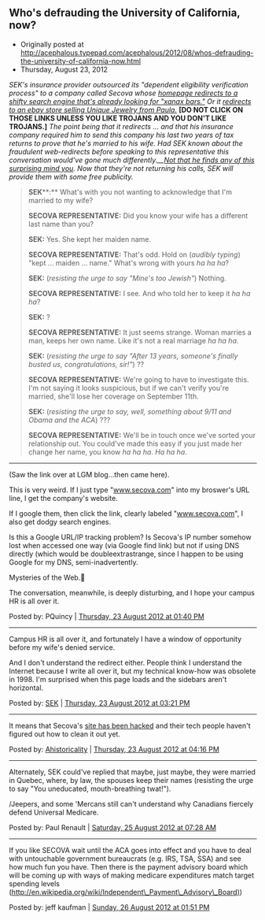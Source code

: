 ## Who's defrauding the University of California, now?

 * Originally posted at http://acephalous.typepad.com/acephalous/2012/08/whos-defrauding-the-university-of-california-now.html
 * Thursday, August 23, 2012

_SEK's insurance provider outsourced its "dependent eligibility verification process" to a company called Secova whose [homepage redirects to a shifty search engine that's already looking for "xanax bars."](https://www.google.com/search?q=secova) Or it [redirects to an ebay store selling Unique Jewelry from Paula.](http://stores.ebay.com/Unique-Jewelry-from-Paulana)_ **[DO NOT CLICK ON THOSE LINKS UNLESS YOU LIKE TROJANS AND YOU DON'T LIKE TROJANS.]** _The point being that it redirects ... and that his insurance company required him to send this company his last two years of tax returns to prove that he's married to his wife._ _Had SEK known about the fraudulent web-redirects before speaking to  this representative this conversation would've gone much differently.__[Not that he finds any of this surprising mind you](http://acephalous.typepad.com/acephalous/2007/12/unbelievable-th.html)._  _Now that they're not returning his calls, SEK will provide them with some free publicity._

> **SEK****:** What's with you not wanting to acknowledge that I'm married to my wife?
> 
> **SECOVA REPRESENTATIVE:** Did you know your wife has a different last name than you?
> 
> **SEK:** Yes. She kept her maiden name.
> 
> **SECOVA REPRESENTATIVE:** That's odd. Hold on (_audibly typing_) "kept ... maiden ... name." What's wrong with yours _ha ha ha_?
> 
> **SEK:** (_resisting the urge to say "Mine's too Jewish"_) Nothing.
> 
> **SECOVA REPRESENTATIVE:** I see. And who told her to keep it _ha ha ha_?
> 
> **SEK:** ?
> 
> **SECOVA REPRESENTATIVE:** It just seems strange. Woman marries a man, keeps her own name. Like it's not a real marriage _ha ha ha_.
> 
> **SEK:** (_resisting the urge to say "After 13 years, someone's finally busted us, congratulations, sir!"_) ??
> 
> **SECOVA REPRESENTATIVE:** We're going to have to investigate this. I'm not saying it looks suspicious, but if we can't verify you're married, she'll lose her coverage on September 11th.
> 
> **SEK:** (_resisting the urge to say, well, something about 9/11 and Obama and the ACA_) ???
> 
> **SECOVA REPRESENTATIVE:** We'll be in touch once we've sorted your relationship out. You could've made this easy if you just made her change her name, you know _ha ha ha_. _Ha ha ha_.
		
* * *

(Saw the link over at LGM blog...then came here).

This is very weird. If I just type "www.secova.com" into my broswer's URL line, I get the company's website.

If I google them, then click the link, clearly labeled "www.secova.com", I also get dodgy search engines.

Is this a Google URL/IP tracking problem? Is Secova's IP number somehow lost when accessed one way (via Google find link) but not if using DNS directly (which would be doubleextrastrange, since I happen to be using Google for my DNS, semi-inadvertently.

Mysteries of the Web.

The conversation, meanwhile, is deeply disturbing, and I hope your campus HR is all over it.

Posted by: PQuincy | [Thursday, 23 August 2012 at 01:40 PM](http://acephalous.typepad.com/acephalous/2012/08/whos-defrauding-the-university-of-california-now.html?cid=6a00d8341c2df453ef0177444d0401970d#comment-6a00d8341c2df453ef0177444d0401970d)

* * *

Campus HR is all over it, and fortunately I have a window of opportunity before my wife's denied service. 

And I don't understand the redirect either. People think I understand the Internet because I write all over it, but my technical know-how was obsolete in 1998. I'm surprised when this page loads and the sidebars aren't horizontal.

Posted by: [SEK](http://acephalous.typepad.com/) | [Thursday, 23 August 2012 at 03:21 PM](http://acephalous.typepad.com/acephalous/2012/08/whos-defrauding-the-university-of-california-now.html?cid=6a00d8341c2df453ef017c316fe24a970b#comment-6a00d8341c2df453ef017c316fe24a970b)

* * *

It means that Secova's [site has been hacked](http://muninn.net/blog/2012/06/a-tale-of-east-asian-history-british-loan-sharks-and-a-russian-hacker.html) and their tech people haven't figured out how to clean it out yet.

Posted by: [Ahistoricality](http://ahistoricality.blogspot.com) | [Thursday, 23 August 2012 at 04:16 PM](http://acephalous.typepad.com/acephalous/2012/08/whos-defrauding-the-university-of-california-now.html?cid=6a00d8341c2df453ef0177444d913c970d#comment-6a00d8341c2df453ef0177444d913c970d)

* * *

Alternately, SEK could've replied that maybe, just maybe, they were married in Quebec, where, by law, the spouses keep their names (resisting the urge to say "You uneducated, mouth-breathing twat!").

/Jeepers, and some 'Mercans still can't understand why Canadians fiercely defend Universal Medicare.

Posted by: Paul Renault | [Saturday, 25 August 2012 at 07:28 AM](http://acephalous.typepad.com/acephalous/2012/08/whos-defrauding-the-university-of-california-now.html?cid=6a00d8341c2df453ef0177445489ce970d#comment-6a00d8341c2df453ef0177445489ce970d)

* * *

If you like SECOVA wait until the ACA goes into effect and you have to deal with untouchable government bureaucrats (e.g. IRS, TSA, SSA) and see how much fun you have. Then there is the payment advisory board which will be coming up with ways of making medicare expenditures match target spending levels ([http://en.wikipedia.org/wiki/Independent\_Payment\_Advisory\_Board)](http://en.wikipedia.org/wiki/Independent_Payment_Advisory_Board))

Posted by: jeff kaufman | [Sunday, 26 August 2012 at 01:51 PM](http://acephalous.typepad.com/acephalous/2012/08/whos-defrauding-the-university-of-california-now.html?cid=6a00d8341c2df453ef0177445989f2970d#comment-6a00d8341c2df453ef0177445989f2970d)

